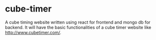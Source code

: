 # cube-timer
A cube timing website written using react for frontend and mongo db for backend.
It will have the basic functionalities of a cube timer website like http://www.cubetimer.com/.
